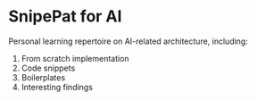 # SnipePat for AI
Personal learning repertoire on AI-related architecture, including: 
1. From scratch implementation
2. Code snippets
3. Boilerplates
4. Interesting findings
